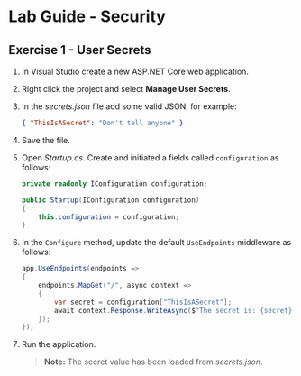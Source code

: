 # Lab Guide - Security

## Exercise 1 - User Secrets

1. In Visual Studio create a new ASP.NET Core web application.

2. Right click the project and select **Manage User Secrets**.

3. In the *secrets.json* file add some valid JSON, for example:

    ```json
    { "ThisIsASecret": "Don't tell anyone" }
    ```

4. Save the file.

5. Open *Startup.cs*. Create and initiated a fields called ```configuration``` as follows:

    ```c#
    private readonly IConfiguration configuration;

    public Startup(IConfiguration configuration)
    {
        this.configuration = configuration;
    }
    ```

6. In the ```Configure``` method, update the default ```UseEndpoints``` middleware as follows:

    ```c#
    app.UseEndpoints(endpoints =>
    {
        endpoints.MapGet("/", async context =>
        {
            var secret = configuration["ThisIsASecret"];
            await context.Response.WriteAsync($"The secret is: {secret}");
        });
    });
    ```

6. Run the application.

    > **Note:** The secret value has been loaded from *secrets.json*.